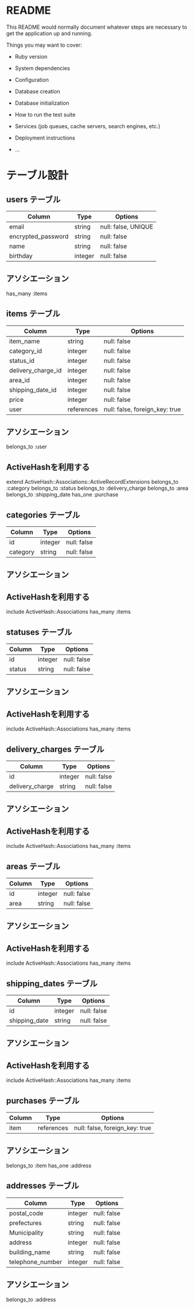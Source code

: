 # README

This README would normally document whatever steps are necessary to get the
application up and running.

Things you may want to cover:

* Ruby version

* System dependencies

* Configuration

* Database creation

* Database initialization

* How to run the test suite

* Services (job queues, cache servers, search engines, etc.)

* Deployment instructions

* ...

# テーブル設計

## users テーブル
| Column             | Type    | Options             |
| ------------------ | ------  | -----------         |
| email              | string  | null: false, UNIQUE |
| encrypted_password | string  | null: false         |
| name               | string  | null: false         |
| birthday           | integer | null: false         |

## アソシエーション
has_many :items

## items テーブル
| Column             | Type       | Options                        |
| ------------------ | ------     | -----------                    |
| item_name          | string     | null: false                    |
| category_id        | integer    | null: false                    |
| status_id          | integer    | null: false                    |
| delivery_charge_id | integer    | null: false                    |
| area_id            | integer    | null: false                    |
| shipping_date_id   | integer    | null: false                    |
| price              | integer    | null: false                    |
| user               | references | null: false, foreign_key: true |

## アソシエーション
belongs_to :user
## ActiveHashを利用する
extend ActiveHash::Associations::ActiveRecordExtensions
belongs_to :category
belongs_to :status
belongs_to :delivery_charge
belongs_to :area
belongs_to :shipping_date
has_one :purchase

## categories テーブル
| Column             | Type       | Options                        |
| ------------------ | ------     | -----------                    |
| id                 | integer    | null: false                    |
| category           | string     | null: false                    |

## アソシエーション
## ActiveHashを利用する
include ActiveHash::Associations
has_many :items

## statuses テーブル
| Column             | Type       | Options                        |
| ------------------ | ------     | -----------                    |
| id                 | integer    | null: false                    |
| status             | string     | null: false                    |

## アソシエーション
## ActiveHashを利用する
include ActiveHash::Associations
has_many :items

## delivery_charges テーブル
| Column             | Type       | Options                        |
| ------------------ | ------     | -----------                    |
| id                 | integer    | null: false                    |
| delivery_charge    | string     | null: false                    |

## アソシエーション
## ActiveHashを利用する
include ActiveHash::Associations
has_many :items

## areas テーブル
| Column             | Type       | Options                        |
| ------------------ | ------     | -----------                    |
| id                 | integer    | null: false                    |
| area               | string     | null: false                    |

## アソシエーション
## ActiveHashを利用する
include ActiveHash::Associations
has_many :items

## shipping_dates テーブル
| Column             | Type       | Options                        |
| ------------------ | ------     | -----------                    |
| id                 | integer    | null: false                    |
| shipping_date      | string     | null: false                    |

## アソシエーション
## ActiveHashを利用する
include ActiveHash::Associations
has_many :items

## purchases テーブル
| Column             | Type       | Options                        |
| ------------------ | ------     | -----------                    |
| item               | references | null: false, foreign_key: true |

## アソシエーション
belongs_to :item
has_one :address

## addresses テーブル
| Column             | Type       | Options                        |
| ------------------ | ------     | -----------                    |
| postal_code        | integer    | null: false                    |
| prefectures        | string     | null: false                    |
| Municipality       | string     | null: false                    |
| address            | integer    | null: false                    |
| building_name      | string     | null: false                    |
| telephone_number   | integer    | null: false                    |

## アソシエーション
belongs_to :address